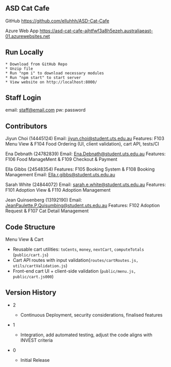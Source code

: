 ## ASD Cat Cafe

GitHub
https://github.com/elluhhh/ASD-Cat-Cafe

Azure Web App
https://asd-cat-cafe-ajhtfwf3a8h5ezeh.australiaeast-01.azurewebsites.net

## Run Locally
    * Download from GitHub Repo
    * Unzip file
    * Run "npm i" to download necessary modules
    * Run "npm start" to start server
    * View website on http://localhost:8000/

## Staff Login

email: staff@email.com
pw: password

## Contributors

Jiyun Choi (14445124)
Email: jiyun.choi@student.uts.edu.au
Features: F103 Menu View & F104 Food Ordering (UI, client validation), cart API, tests/CI

Ena Debnath (24782839)
Email: Ena.Debnath@student.uts.edu.au
Features: F106 Food ManageMent & F109 Checkout & Payment

Ella Gibbs (24548354)
Features: F105 Booking System & F108 Booking Management
Email: Ella.r.gibbs@student.uts.edu.au

Sarah White (24844072)
Email: sarah.e.white@student.uts.edu.au
Features: F101 Adoption View & F110 Adoption Management

Jean Quinsenberg (13192190)
Email: JeanPaulette.P.Quisumbing@student.uts.edu.au
Features: F102 Adoption Request & F107 Cat Detail Management

## Code Structure

Menu View & Cart
- Reusable cart utilities: `toCents`, `money`, `nextCart`, `computeTotals` (`public/cart.js`)
- Cart API routes with input validation(`routes/cartRoutes.js, utils/cartValidation.js`)
- Front-end cart UI + client-side validation (`public/menu.js, public/cart.js000`)

## Version History

* 2
    * Continuous Deployment, security considerations, finalised features

* 1
    * Integration, add automated testing, adjust the code aligns with INVEST criteria

* 0
    * Initial Release